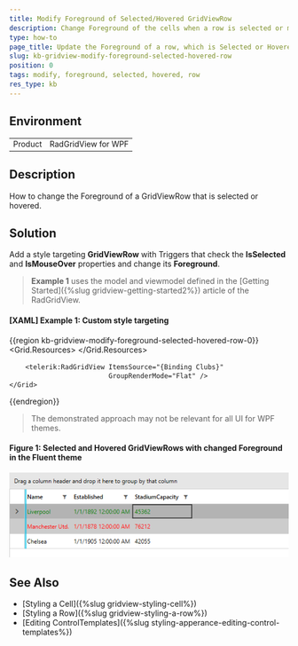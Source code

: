 ```yaml
---
title: Modify Foreground of Selected/Hovered GridViewRow
description: Change Foreground of the cells when a row is selected or mouseovered.
type: how-to
page_title: Update the Foreground of a row, which is Selected or Hovered
slug: kb-gridview-modify-foreground-selected-hovered-row
position: 0
tags: modify, foreground, selected, hovered, row
res_type: kb
---
```


## Environment
<table>
    <tbody>
	    <tr>
	    	<td>Product</td>
	    	<td>RadGridView for WPF</td>
	    </tr>
    </tbody>
</table>

## Description

How to change the Foreground of а GridViewRow that is selected or hovered. 

## Solution

Add a style targeting __GridViewRow__ with Triggers that check the __IsSelected__ and __IsMouseOver__ properties and change its __Foreground__. 

> __Example 1__ uses the model and viewmodel defined in the [Getting Started]({%slug gridview-getting-started2%}) article of the RadGridView.
 
#### __[XAML] Example 1: Custom style targeting__
{{region kb-gridview-modify-foreground-selected-hovered-row-0}}
	<Grid>
        <Grid.Resources>
            <!-- If you are using the NoXaml binaries, you should base the style on the default one for the theme like so-->
            <!-- <Style TargetType="telerik:GridViewRow" BasedOn="{StaticResource GridViewRowStyle}"> -->
            <Style TargetType="telerik:GridViewRow" >
                <Style.Triggers>
                    <Trigger Property="IsSelected" Value="True">
                        <Setter Property="Foreground" Value="Red" />
                    </Trigger>
                    <MultiTrigger >
                        <MultiTrigger.Conditions>
                            <Condition Property="IsMouseOver" Value="True"/>
                            <Condition Property="IsSelected" Value="False"/>
                        </MultiTrigger.Conditions>
                        <Setter Property="Foreground" Value="Green" />
                    </MultiTrigger>
                </Style.Triggers>
            </Style>
        </Grid.Resources>

        <telerik:RadGridView ItemsSource="{Binding Clubs}"
                             GroupRenderMode="Flat" />
    </Grid>
{{endregion}}

> The demonstrated approach may not be relevant for all UI for WPF themes. 

#### __Figure 1: Selected and Hovered GridViewRows with changed Foreground in the Fluent theme__
![Selected and Hovered GridViewRows with changed Foreground in the Fluent theme](images/kb-gridview-row-modify-foreground.png)

## See Also
* [Styling a Cell]({%slug gridview-styling-cell%})
* [Styling a Row]({%slug  gridview-styling-a-row%})
* [Editing ControlTemplates]({%slug styling-apperance-editing-control-templates%})
